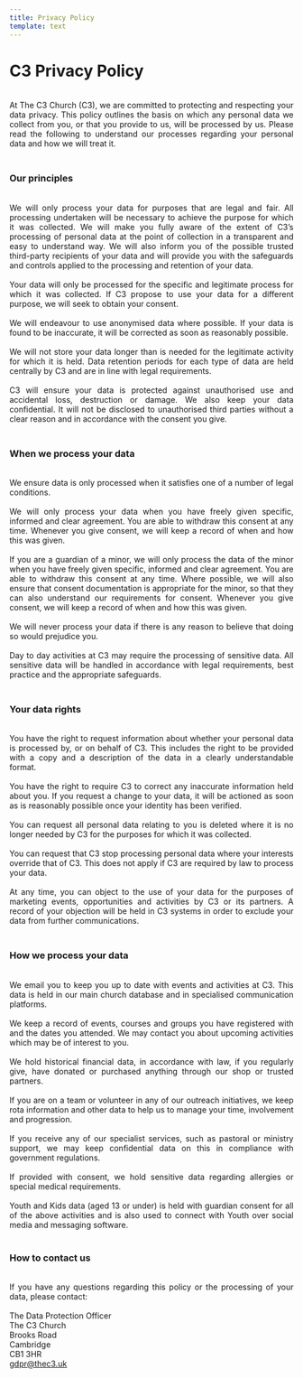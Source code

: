 ```yaml
---
title: Privacy Policy
template: text
---
```


<h1 style="text-align: justify;">
C3 Privacy Policy</h1>

<div style="text-align: justify;">
<br />
At The C3 Church (C3), we are committed to protecting and respecting your data privacy. This policy outlines the basis on which any personal data we collect from you, or that you provide to us, will be processed by us. Please read the following to understand our processes regarding your personal data and how we will treat it.</div>

<h3 style="text-align: justify;">
<br />
Our principles</h3>

<div style="text-align: justify;">
<br />
We will only process your data for purposes that are legal and fair. All processing undertaken will be necessary to achieve the purpose for which it was collected. We will make you fully aware of the extent of C3&rsquo;s processing of personal data at the point of collection in a transparent and easy to understand way. We will also inform you of the possible trusted third-party recipients of your data and will provide you with the safeguards and controls applied to the processing and retention of your data.<br />
<br />
Your data will only be processed for the specific and legitimate process for which it was collected. If C3 propose to use your data for a different purpose, we will seek to obtain your consent.<br />
<br />
We will endeavour to use anonymised data where possible. If your data is found to be inaccurate, it will be corrected as soon as reasonably possible.<br />
<br />
We will not store your data longer than is needed for the legitimate activity for which it is held. Data retention periods for each type of data are held centrally by C3 and are in line with legal requirements.<br />
<br />
C3 will ensure your data is protected against unauthorised use and accidental loss, destruction or damage. We also keep your data confidential. It will not be disclosed to unauthorised third parties without a clear reason and in accordance with the consent you give.</div>

<h3 style="text-align: justify;">
<br />
When we process your data</h3>

<div style="text-align: justify;">
<br />
We ensure data is only processed when it satisfies one of a number of legal conditions.<br />
<br />
We will only process your data when you have freely given specific, informed and clear agreement. You are able to withdraw this consent at any time. Whenever you give consent, we will keep a record of when and how this was given.<br />
<br />
If you are a guardian of a minor, we will only process the data of the minor when you have freely given specific, informed and clear agreement. You are able to withdraw this consent at any time. Where possible, we will also ensure that consent documentation is appropriate for the minor, so that they can also understand our requirements for consent. Whenever you give consent, we will keep a record of when and how this was given.<br />
<br />
We will never process your data if there is any reason to believe that doing so would prejudice you.<br />
<br />
Day to day activities at C3 may require the processing of sensitive data. All sensitive data will be handled in accordance with legal requirements, best practice and the appropriate safeguards.</div>

<h3 style="text-align: justify;">
<br />
Your data rights</h3>

<div style="text-align: justify;">
<br />
You have the right to request information about whether your personal data is processed by, or on behalf of C3. This includes the right to be provided with a copy and a description of the data in a clearly understandable format.<br />
<br />
You have the right to require C3 to correct any inaccurate information held about you. If you request a change to your data, it will be actioned as soon as is reasonably possible once your identity has been verified.<br />
<br />
You can request all personal data relating to you is deleted where it is no longer needed by C3 for the purposes for which it was collected.<br />
<br />
You can request that C3 stop processing personal data where your interests override that of C3. This does not apply if C3 are required by law to process your data.<br />
<br />
At any time, you can object to the use of your data for the purposes of marketing events, opportunities and activities by C3 or its partners. A record of your objection will be held in C3 systems in order to exclude your data from further communications.</div>

<h3 style="text-align: justify;">
<br />
How we process your data</h3>

<div style="text-align: justify;">
<br />
We email you to keep you up to date with events and activities at C3. This data is held in our main church database and in specialised communication platforms.<br />
<br />
We keep a record of events, courses and groups you have registered with and the dates you attended. We may contact you about upcoming activities which may be of interest to you.<br />
<br />
We hold historical financial data, in accordance with law, if you regularly give, have donated or purchased anything through our shop or trusted partners.<br />
<br />
If you are on a team or volunteer in any of our outreach initiatives, we keep rota information and other data to help us to manage your time, involvement and progression.<br />
<br />
If you receive any of our specialist services, such as pastoral or ministry support, we may keep confidential data on this in compliance with government regulations.<br />
<br />
If provided with consent, we hold sensitive data regarding allergies or special medical requirements.<br />
<br />
Youth and Kids data (aged 13 or under) is held with guardian consent for all of the above activities and is also used to connect with Youth over social media and messaging software.<br />
&nbsp;</div>

<h3 style="text-align: justify;">
How to contact us</h3>

<div style="text-align: justify;">
<br />
If you have any questions regarding this policy or the processing of your data, please contact:</div>
<br />
The Data Protection Officer<br />
The C3 Church<br />
Brooks Road<br />
Cambridge<br />
CB1 3HR<br />
<a href="javascript:void(0);" onclick="location.href='mailto:'+String.fromCharCode(103,100,112,114,64,116,104,101,99,51,46,117,107)+'?subject=GDPR%20Query'">gdpr@thec3.uk</a><br />
&nbsp;
